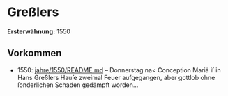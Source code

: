 # Greßlers

**Ersterwähnung:** 1550

## Vorkommen
- 1550: [jahre/1550/README.md](../jahre/1550/README.md) – Donnerstag na< Conception Mariä iſ in Hans
Greßlers Hauſe zweimal Feuer aufgegangen, aber gottlob
ohne ſonderlichen Schaden gedämpft worden...
